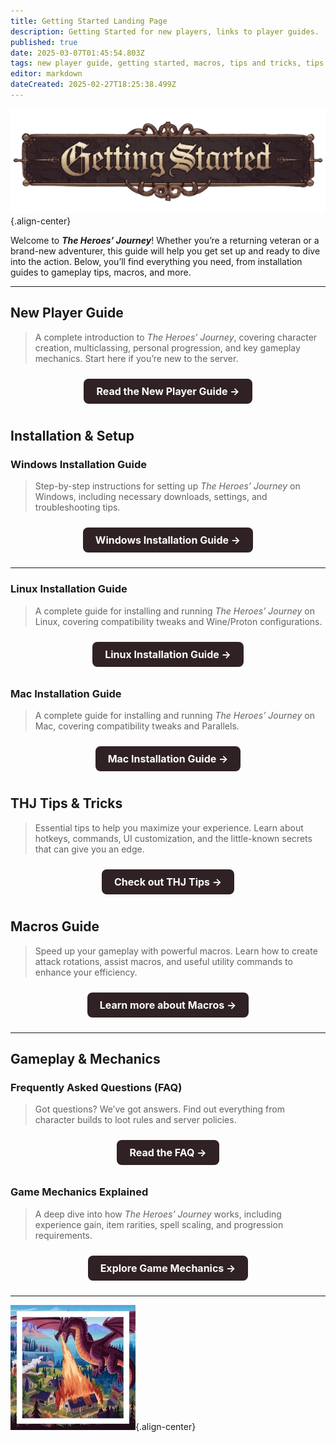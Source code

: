 ```yaml
---
title: Getting Started Landing Page
description: Getting Started for new players, links to player guides.
published: true
date: 2025-03-07T01:45:54.803Z
tags: new player guide, getting started, macros, tips and tricks, tips & tricks, gameplay, mechanics, installation guide
editor: markdown
dateCreated: 2025-02-27T18:25:38.499Z
---
```


![gettingstartedbanner.webp](/gettingstartedbanner.webp){.align-center} 

Welcome to ***The Heroes’ Journey***! Whether you’re a returning veteran or a brand-new adventurer, this guide will help you get set up and ready to dive into the action. Below, you’ll find everything you need, from installation guides to gameplay tips, macros, and more.  

---

## **New Player Guide**  
> A complete introduction to *The Heroes’ Journey*, covering character creation, multiclassing, personal progression, and key gameplay mechanics. Start here if you’re new to the server.  

<div style="text-align: center;">
    <a href="https://wiki.heroesjourneyemu.com/en/getting-started/new-player-guide" style="display: inline-block; padding: 10px 20px; margin: 10px 0; font-size: 16px; font-weight: bold; color: #fff; background: #302224; border-radius: 8px; text-decoration: none;">Read the New Player Guide →</a>
</div>

## **Installation & Setup**  

### **Windows Installation Guide**  
> Step-by-step instructions for setting up *The Heroes’ Journey* on Windows, including necessary downloads, settings, and troubleshooting tips.  

<div style="text-align: center;">
    <a href="https://wiki.heroesjourneyemu.com/en/getting-started/installation-guide" style="display: inline-block; padding: 10px 20px; margin: 10px 0; font-size: 16px; font-weight: bold; color: #fff; background: #302224; border-radius: 8px; text-decoration: none;">Windows Installation Guide →</a>
</div>

---

### **Linux Installation Guide**  
> A complete guide for installing and running *The Heroes’ Journey* on Linux, covering compatibility tweaks and Wine/Proton configurations.  

<div style="text-align: center;">
    <a href="https://wiki.heroesjourneyemu.com/en/getting-started/linux" style="display: inline-block; padding: 10px 20px; margin: 10px 0; font-size: 16px; font-weight: bold; color: #fff; background: #302224; border-radius: 8px; text-decoration: none;">Linux Installation Guide →</a>
</div>

### **Mac Installation Guide**  
> A complete guide for installing and running *The Heroes’ Journey* on Mac, covering compatibility tweaks and Parallels.  

<div style="text-align: center;">
    <a href="https://wiki.heroesjourneyemu.com/en/getting-started/mac" style="display: inline-block; padding: 10px 20px; margin: 10px 0; font-size: 16px; font-weight: bold; color: #fff; background: #302224; border-radius: 8px; text-decoration: none;">Mac Installation Guide →</a>
</div>

## **THJ Tips & Tricks**  
> Essential tips to help you maximize your experience. Learn about hotkeys, commands, UI customization, and the little-known secrets that can give you an edge.  

<div style="text-align: center;">
    <a href="https://wiki.heroesjourneyemu.com/en/getting-started/THJ-Tips" style="display: inline-block; padding: 10px 20px; margin: 10px 0; font-size: 16px; font-weight: bold; color: #fff; background: #302224; border-radius: 8px; text-decoration: none;">Check out THJ Tips →</a>
</div>

## **Macros Guide**  
> Speed up your gameplay with powerful macros. Learn how to create attack rotations, assist macros, and useful utility commands to enhance your efficiency.  

<div style="text-align: center;">
    <a href="https://wiki.heroesjourneyemu.com/en/getting-started/macros" style="display: inline-block; padding: 10px 20px; margin: 10px 0; font-size: 16px; font-weight: bold; color: #fff; background: #302224; border-radius: 8px; text-decoration: none;">Learn more about Macros →</a>
</div>

---

## **Gameplay & Mechanics**  

### **Frequently Asked Questions (FAQ)**  
> Got questions? We’ve got answers. Find out everything from character builds to loot rules and server policies.  

<div style="text-align: center;">
    <a href="https://wiki.heroesjourneyemu.com/en/FAQs/" style="display: inline-block; padding: 10px 20px; margin: 10px 0; font-size: 16px; font-weight: bold; color: #fff; background: #302224; border-radius: 8px; text-decoration: none;">Read the FAQ →</a>
</div>

### **Game Mechanics Explained**  
> A deep dive into how *The Heroes’ Journey* works, including experience gain, item rarities, spell scaling, and progression requirements.  

<div style="text-align: center;">
    <a href="https://wiki.heroesjourneyemu.com/en/getting-started/game-mechanics" style="display: inline-block; padding: 10px 20px; margin: 10px 0; font-size: 16px; font-weight: bold; color: #fff; background: #302224; border-radius: 8px; text-decoration: none;">Explore Game Mechanics →</a>
</div>

---


![pagebreak2.webp](/pagebreak2.webp){.align-center}
